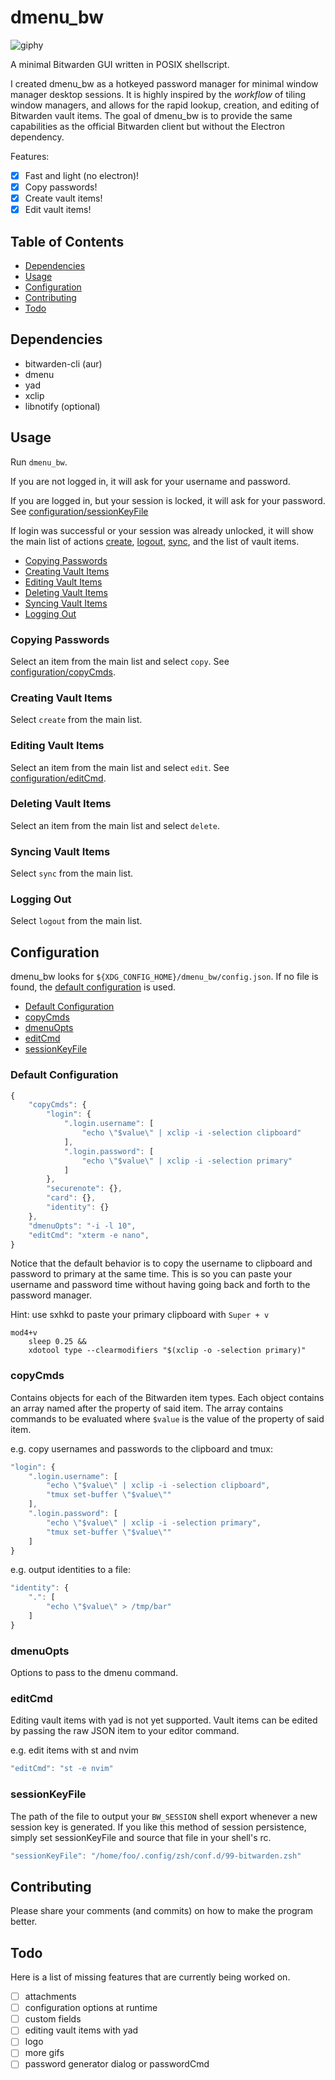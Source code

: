 # dmenu\_bw

![giphy](https://media.giphy.com/media/iEJ7HRPdOpWUrNy3Ue/giphy.gif)

A minimal Bitwarden GUI written in POSIX shellscript. <br>

I created dmenu\_bw as a hotkeyed password manager for minimal window manager
desktop sessions. It is highly inspired by the *workflow* of tiling window
managers, and allows for the rapid lookup, creation, and editing of Bitwarden
vault items. The goal of dmenu\_bw is to provide the same capabilities as the
official Bitwarden client but without the Electron dependency. <br>

Features:
- [x] Fast and light (no electron)!
- [x] Copy passwords!
- [x] Create vault items!
- [x] Edit vault items!

## Table of Contents
* [Dependencies](#Dependencies)
* [Usage](#Usage)
* [Configuration](#Configuration)
* [Contributing](#Contributing)
* [Todo](#Todo)

## Dependencies
* bitwarden-cli (aur)
* dmenu
* yad
* xclip
* libnotify (optional)

## Usage
Run `dmenu_bw`. <br>

If you are not logged in, it will ask for your username and password. <br>

If you are logged in, but your session is locked, it will ask for your
password. See [configuration/sessionKeyFile](#sessionKeyFile) <br>

If login was successful or your session was already unlocked, it will
show the main list of actions [create](#Creating-Vault-Items),
[logout](#Logging-Out), [sync](#Syncing-Vault-Items), and the list of
vault items. <br>

* [Copying Passwords](#Copying-Passwords)
* [Creating Vault Items](#Creating-Vault-Items)
* [Editing Vault Items](#Editing-Vault-Items)
* [Deleting Vault Items](#Deleting-Vault-Items)
* [Syncing Vault Items](#Syncing-Vault-Items)
* [Logging Out](#Logging-Out)

### Copying Passwords
Select an item from the main list and select `copy`. See
[configuration/copyCmds](#copyCmds).

### Creating Vault Items
Select `create` from the main list.

### Editing Vault Items
Select an item from the main list and select `edit`. See
[configuration/editCmd](#editCmd).

### Deleting Vault Items
Select an item from the main list and select `delete`.

### Syncing Vault Items
Select `sync` from the main list.

### Logging Out
Select `logout` from the main list.


## Configuration

dmenu\_bw looks for `${XDG_CONFIG_HOME}/dmenu_bw/config.json`.  If no
file is found, the [default configuration](#Default-Configuration) is
used.

* [Default Configuration](#Default-Configuration)
* [copyCmds](#copyCmds)
* [dmenuOpts](#dmenuOpts)
* [editCmd](#editCmd)
* [sessionKeyFile](#sessionKeyFile)

### Default Configuration
```javascript
{
    "copyCmds": {
        "login": {
            ".login.username": [
                "echo \"$value\" | xclip -i -selection clipboard"
            ],
            ".login.password": [
                "echo \"$value\" | xclip -i -selection primary"
            ]
        },
        "securenote": {},
        "card": {},
        "identity": {}
    },
    "dmenuOpts": "-i -l 10",
    "editCmd": "xterm -e nano",
}
```
Notice that the default behavior is to copy the username to clipboard and
password to primary at the same time. This is so you can paste your username
and password time without having going back and forth to the password manager.
<br>

Hint: use sxhkd to paste your primary clipboard with `Super + v`
```
mod4+v
    sleep 0.25 &&
    xdotool type --clearmodifiers "$(xclip -o -selection primary)"
```

### copyCmds
Contains objects for each of the Bitwarden item types.
Each object contains an array named after the property of said item.
The array contains commands to be evaluated where `$value` is the
value of the property of said item. <br>

e.g. copy usernames and passwords to the clipboard and tmux:
```javascript
"login": {
    ".login.username": [
        "echo \"$value\" | xclip -i -selection clipboard",
        "tmux set-buffer \"$value\""
    ],
    ".login.password": [
        "echo \"$value\" | xclip -i -selection primary",
        "tmux set-buffer \"$value\""
    ]
}
```
e.g. output identities to a file:
```javascript
"identity": {
    ".": [
        "echo \"$value\" > /tmp/bar"
    ]
}
```

### dmenuOpts
Options to pass to the dmenu command.

### editCmd
Editing vault items with yad is not yet supported. Vault items can be edited by
passing the raw JSON item to your editor command.

e.g. edit items with st and nvim
```javascript
"editCmd": "st -e nvim"
```

### sessionKeyFile
The path of the file to output your `BW_SESSION` shell export whenever
a new session key is generated. If you like this method of session
persistence, simply set sessionKeyFile and source that file in your
shell's rc.
```javascript
"sessionKeyFile": "/home/foo/.config/zsh/conf.d/99-bitwarden.zsh"
```

## Contributing
Please share your comments (and commits) on how to make the program better.

## Todo
Here is a list of missing features that are currently being worked on.
- [ ] attachments
- [ ] configuration options at runtime
- [ ] custom fields
- [ ] editing vault items with yad
- [ ] logo
- [ ] more gifs
- [ ] password generator dialog or passwordCmd
